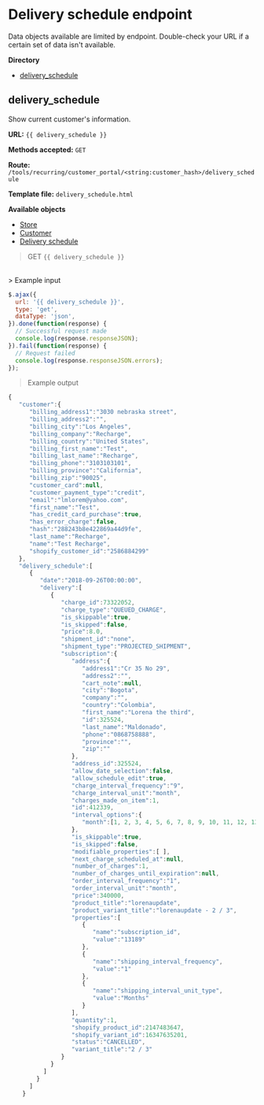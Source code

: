 # Delivery schedule endpoint

<aside class="notice">
  Data objects available are limited by endpoint. Double-check your URL if a certain set of data isn't available.
</aside>

**Directory**

* [delivery_schedule](#delivery_schedule)

## delivery_schedule
Show current customer's information.

**URL:** `{{ delivery_schedule }}`

**Methods accepted:** `GET`

**Route:** `/tools/recurring/customer_portal/<string:customer_hash>/delivery_schedule`

**Template file:** `delivery_schedule.html`

**Available objects**

* [Store](Theme-objects%3A-Store)
* [Customer](Theme-objects%3A-Customer)
* [Delivery schedule](Theme-objects%3A-Delivery-schedule)

> GET `{{ delivery_schedule }}`
<br>
> Example input

```javascript
$.ajax({
  url: '{{ delivery_schedule }}',
  type: 'get',
  dataType: 'json',
}).done(function(response) {
  // Successful request made
  console.log(response.responseJSON);
}).fail(function(response) {
  // Request failed
  console.log(response.responseJSON.errors);
});
```

> Example output


```javascript
{   
   "customer":{  
      "billing_address1":"3030 nebraska street",
      "billing_address2":"",
      "billing_city":"Los Angeles",
      "billing_company":"Recharge",
      "billing_country":"United States",
      "billing_first_name":"Test",
      "billing_last_name":"Recharge",
      "billing_phone":"3103103101",
      "billing_province":"California",
      "billing_zip":"90025",
      "customer_card":null,
      "customer_payment_type":"credit",
      "email":"lmlorem@yahoo.com",
      "first_name":"Test",
      "has_credit_card_purchase":true,
      "has_error_charge":false,
      "hash":"288243b8e422869a44d9fe",
      "last_name":"Recharge",
      "name":"Test Recharge",
      "shopify_customer_id":"2586884299"
   },
   "delivery_schedule":[  
      {  
         "date":"2018-09-26T00:00:00",
         "delivery":[  
            {  
               "charge_id":73322052,
               "charge_type":"QUEUED_CHARGE",
               "is_skippable":true,
               "is_skipped":false,
               "price":8.0,
               "shipment_id":"none",
               "shipment_type":"PROJECTED_SHIPMENT",
               "subscription":{  
                  "address":{  
                     "address1":"Cr 35 No 29",
                     "address2":"",
                     "cart_note":null,
                     "city":"Bogota",
                     "company":"",
                     "country":"Colombia",
                     "first_name":"Lorena the third",
                     "id":325524,
                     "last_name":"Maldonado",
                     "phone":"0868758888",
                     "province":"",
                     "zip":""
                  },
                  "address_id":325524,
                  "allow_date_selection":false,
                  "allow_schedule_edit":true,
                  "charge_interval_frequency":"9",
                  "charge_interval_unit":"month",
                  "charges_made_on_item":1,
                  "id":412339,
                  "interval_options":{  
                     "month":[1, 2, 3, 4, 5, 6, 7, 8, 9, 10, 11, 12, 13, 14, 15, 16, 17, 18, 19, 20, 21, 22, 23]
                  },
                  "is_skippable":true,
                  "is_skipped":false,
                  "modifiable_properties":[ ],
                  "next_charge_scheduled_at":null,
                  "number_of_charges":1,
                  "number_of_charges_until_expiration":null,
                  "order_interval_frequency":"1",
                  "order_interval_unit":"month",
                  "price":340000,
                  "product_title":"lorenaupdate",
                  "product_variant_title":"lorenaupdate - 2 / 3",
                  "properties":[  
                     {  
                        "name":"subscription_id",
                        "value":"13189"
                     },
                     {  
                        "name":"shipping_interval_frequency",
                        "value":"1"
                     },
                     {  
                        "name":"shipping_interval_unit_type",
                        "value":"Months"
                     }
                  ],
                  "quantity":1,
                  "shopify_product_id":2147483647,
                  "shopify_variant_id":16347635201,
                  "status":"CANCELLED",
                  "variant_title":"2 / 3"
               }
            }
          ]
        }
      ]
    }
```